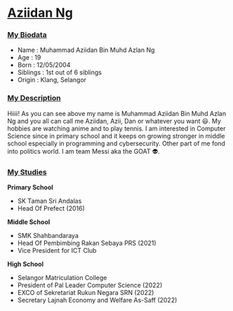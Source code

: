 # [Aziidan Ng](http://https://github.com/Dr-Khatib/PT1-SESJ1013/tree/main/Students/AziidanNg#Aziidan-Ng-)
### [My Biodata](https://github.com/Dr-Khatib/PT1-SESJ1013/tree/main/Students/AziidanNg#My-Biodata-)
- Name : Muhammad Aziidan Bin Muhd Azlan Ng
- Age : 19
- Born : 12/05/2004
- Siblings : 1st out of 6 siblings
- Origin : Klang, Selangor

### [My Description](https://github.com/Dr-Khatib/PT1-SESJ1013/tree/main/Students/AziidanNg#My-Description-)
Hiiii! As you can see above my name is Muhammad Aziidan Bin Muhd Azlan Ng and you all can call me Aziidan, Azii, Dan or whatever you want :smiley:. My hobbies are watching anime and to play tennis. I am interested in Computer Science since in primary school and it keeps on growing stronger in middle school especially in programming and cybersecurity. Other part of me fond into politics world. I am team Messi aka the GOAT :alien:.

### [My Studies](https://github.com/Dr-Khatib/PT1-SESJ1013/tree/main/Students/AziidanNg#My-Studies-)
**Primary School**
- SK Taman Sri Andalas
- Head Of Prefect (2016)

**Middle School**
- SMK Shahbandaraya
- Head Of Pembimbing Rakan Sebaya PRS (2021)
- Vice President for ICT Club

**High School**
- Selangor Matriculation College
- President of Pal Leader Computer Science (2022)
- EXCO of Sekretariat Rukun Negara SRN (2022)
- Secretary Lajnah Economy and Welfare As-Saff (2022)

